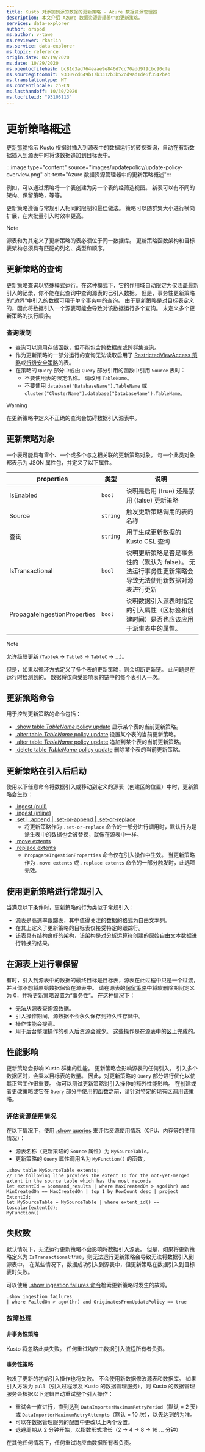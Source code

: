 ```yaml
---
title: Kusto 对添加到源的数据的更新策略 - Azure 数据资源管理器
description: 本文介绍 Azure 数据资源管理器中的更新策略。
services: data-explorer
author: orspod
ms.author: v-tawe
ms.reviewer: rkarlin
ms.service: data-explorer
ms.topic: reference
origin.date: 02/19/2020
ms.date: 10/29/2020
ms.openlocfilehash: bc81d3ad764eaae9e846d7cc70add9f9cbc90cfe
ms.sourcegitcommit: 93309cd649b17b3312b3b52cd9ad1de6f3542beb
ms.translationtype: HT
ms.contentlocale: zh-CN
ms.lasthandoff: 10/30/2020
ms.locfileid: "93105113"
---
```

# <a name="update-policy-overview"></a>更新策略概述

[更新策略](update-policy.md)指示 Kusto 根据对插入到源表中的数据运行的转换查询，自动在有新数据插入到源表中时将该数据追加到目标表中。

:::image type="content" source="images/updatepolicy/update-policy-overview.png" alt-text="Azure 数据资源管理器中的更新策略概述":::

例如，可以通过策略将一个表创建为另一个表的经筛选视图。 新表可以有不同的架构、保留策略，等等。 

更新策略遵循与常规引入相同的限制和最佳做法。 策略可以随群集大小进行横向扩展，在大批量引入时效率更高。

> [!NOTE]
> 源表和为其定义了更新策略的表必须位于同一数据库。
> 更新策略函数架构和目标表架构必须具有匹配的列名、类型和顺序。

## <a name="update-policys-query"></a>更新策略的查询

更新策略查询以特殊模式运行。在这种模式下，它的作用域自动限定为仅涵盖最新引入的记录，你不能在此查询中查询源表的已引入数据。 但是，事务性更新策略的“边界”中引入的数据可用于单个事务中的查询。 由于更新策略是对目标表定义的，因此将数据引入一个源表可能会导致对该数据运行多个查询。 未定义多个更新策略的执行顺序。 

### <a name="query-limitations"></a>查询限制 

* 查询可以调用存储函数，但不能包含跨数据库或跨群集查询。 
* 作为更新策略的一部分运行的查询无法读取启用了 [RestrictedViewAccess 策略](restrictedviewaccesspolicy.md)或[行级安全策略](rowlevelsecuritypolicy.md)的表。
* 在策略的 `Query` 部分中或由 `Query` 部分引用的函数中引用 `Source` 表时：
   * 不要使用表的限定名称。 请改用 `TableName`。 
   * 不要使用 `database("DatabaseName").TableName` 或 `cluster("ClusterName").database("DatabaseName").TableName`。

> [!WARNING]
> 在更新策略中定义不正确的查询会妨碍数据引入源表中。

## <a name="the-update-policy-object"></a>更新策略对象

一个表可能具有零个、一个或多个与之相关联的更新策略对象。
每一个此类对象都表示为 JSON 属性包，并定义了以下属性。

|properties |类型 |说明  |
|---------|---------|----------------|
|IsEnabled                     |`bool`  |说明是启用 (true) 还是禁用 (false) 更新策略                                                                                                                               |
|Source                        |`string`|触发更新策略调用的表的名称                                                                                                                                 |
|查询                         |`string`|用于生成更新数据的 Kusto CSL 查询                                                                                                                           |
|IsTransactional               |`bool`  |说明更新策略是否是事务性的（默认为 false）。 无法运行事务性更新策略会导致无法使用新数据对源表进行更新   |
|PropagateIngestionProperties  |`bool`  |说明数据引入源表时指定的引入属性（区标签和创建时间）是否也应该应用于派生表中的属性。                 |

> [!NOTE]
> 允许级联更新 (`TableA` → `TableB` → `TableC` → ...)。
>
> 但是，如果以循环方式定义了多个表的更新策略，则会切断更新链。 此问题是在运行时检测到的。 数据将仅向受影响表的链中的每个表引入一次。

## <a name="update-policy-commands"></a>更新策略命令

用于控制更新策略的命令包括：

* [.show table *TableName* policy update](update-policy.md#show-update-policy) 显示某个表的当前更新策略。
* [.alter table *TableName* policy update](update-policy.md#alter-update-policy) 设置某个表的当前更新策略。
* [.alter table *TableName* policy update](update-policy.md#alter-merge-table-tablename-policy-update) 追加到某个表的当前更新策略。
* [.delete table *TableName* policy update](update-policy.md#delete-table-tablename-policy-update) 删除某个表的当前更新策略。

## <a name="update-policy-is-initiated-following-ingestion"></a>更新策略在引入后启动

使用以下任意命令将数据引入或移动到定义的源表（创建区的位置）中时，更新策略会生效：

* [.ingest (pull)](../management/data-ingestion/ingest-from-storage.md)
* [.ingest (inline)](../management/data-ingestion/ingest-inline.md)
* [.set | .append | .set-or-append | .set-or-replace](../management/data-ingestion/ingest-from-query.md)
  * 将更新策略作为 `.set-or-replace` 命令的一部分进行调用时，默认行为是派生表中的数据也会被替换，就像在源表中一样。
* [.move extents](./move-extents.md)
* [.replace extents](./replace-extents.md)
  * `PropagateIngestionProperties` 命令仅在引入操作中生效。 当更新策略作为 `.move extents` 或 `.replace extents` 命令的一部分触发时，此选项无效。

## <a name="regular-ingestion-using-update-policy"></a>使用更新策略进行常规引入

当满足以下条件时，更新策略的行为类似于常规引入：

* 源表是高速率跟踪表，其中值得关注的数据的格式为自由文本列。 
* 在其上定义了更新策略的目标表仅接受特定的跟踪行。
* 该表具有结构良好的架构，该架构是对[分析运算符](../query/parseoperator.md)创建的原始自由文本数据进行转换的结果。

## <a name="zero-retention-on-source-table"></a>在源表上进行零保留

有时，引入到源表中的数据的最终目标是目标表，源表在此过程中只是一个过渡，并且你不想将原始数据保留在源表中。 请在源表的[保留策略](retentionpolicy.md)中将软删除期间定义为 0，并将更新策略设置为“事务性”。 在这种情况下： 

* 无法从源表查询源数据。 
* 引入操作期间，源数据不会永久保存到持久性存储中。 
* 操作性能会提高。 
* 用于后台整理操作的引入后资源会减少。 这些操作是在源表中的[区](../management/extents-overview.md)上完成的。

## <a name="performance-impact"></a>性能影响

更新策略会影响 Kusto 群集的性能。 更新策略会影响源表的任何引入。 引入多个数据区时，会乘以目标表的数量。 因此，对更新策略的 `Query` 部分进行优化以使其正常工作很重要。 你可以测试更新策略对引入操作的额外性能影响。 在创建或者更改策略或它在 `Query` 部分中使用的函数之前，请针对特定的现有区调用该策略。

### <a name="evaluate-resource-usage"></a>评估资源使用情况

在以下情况下，使用 [.show queries](../management/queries.md) 来评估资源使用情况（CPU、内存等的使用情况）：
* 源表名称（更新策略的 `Source` 属性）为 `MySourceTable`。
* 更新策略的 `Query` 属性调用名为 `MyFunction()` 的函数。

```kusto
.show table MySourceTable extents;
// The following line provides the extent ID for the not-yet-merged extent in the source table which has the most records
let extentId = $command_results | where MaxCreatedOn > ago(1hr) and MinCreatedOn == MaxCreatedOn | top 1 by RowCount desc | project ExtentId;
let MySourceTable = MySourceTable | where extent_id() == toscalar(extentId);
MyFunction()
```

## <a name="failures"></a>失败数

默认情况下，无法运行更新策略不会影响将数据引入源表。 但是，如果将更新策略定义为 `IsTransactional`:true，则无法运行更新策略会导致无法将数据引入到源表中。 在某些情况下，数据成功引入到源表中，但更新策略在数据引入到目标表时失败。

可以使用 [.show ingestion failures 命令](../management/ingestionfailures.md)检索更新策略时发生的故障。
 
```kusto
.show ingestion failures 
| where FailedOn > ago(1hr) and OriginatesFromUpdatePolicy == true
```

### <a name="treatment-of-failures"></a>故障处理

#### <a name="non-transactional-policy"></a>非事务性策略 

Kusto 将忽略此类失败。 任何重试均应由数据引入流程所有者负责。  

#### <a name="transactional-policy"></a>事务性策略

触发了更新的初始引入操作也将失败。 不会使用新数据修改源表和数据库。
如果引入方法为 `pull`（引入过程涉及 Kusto 的数据管理服务），则 Kusto 的数据管理服务会根据以下逻辑自动重试整个引入操作：
* 重试会一直进行，直到达到 `DataImporterMaximumRetryPeriod`（默认 = 2 天）或 `DataImporterMaximumRetryAttempts`（默认 = 10 次），以先达到的为准。
* 可以在数据管理服务的配置中更改以上两个设置。
* 退避周期从 2 分钟开始，以指数形式增长（2 -> 4 -> 8 -> 16 ... 分钟）

在其他任何情况下，任何重试均应由数据所有者负责。
